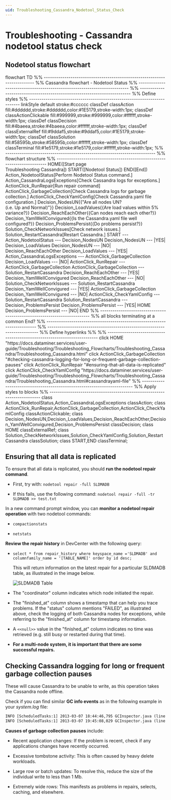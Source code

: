 ```yaml
---
uid: Troubleshooting_Cassandra_Nodetool_Status_Check
---
```


# Troubleshooting - Cassandra nodetool status check

## Nodetool status flowchart

<div class="mermaid">
flowchart TD
%% -------------------------------------------------------------------------
%% Cassandra flowchart - Nodetool Status
%% -------------------------------------------------------------------------
%% -------------------------------------------------------------------------
%% Define styles
%% -------------------------------------------------------------------------
linkStyle default stroke:#cccccc
classDef classAction fill:#dddddd,stroke:#dddddd,color:#1E5179,stroke-width:1px;
classDef classActionClickable fill:#999999,stroke:#999999,color:#ffffff,stroke-width:1px;
classDef classDecision fill:#4baeea,stroke:#4baeea,color:#ffffff,stroke-width:1px;
classDef classExternalRef fill:#9ddaf5,stroke:#9ddaf5,color:#1E5179,stroke-width:1px;
classDef classSolution fill:#58595b,stroke:#58595b,color:#ffffff,stroke-width:1px;
classDef classTerminal fill:#1e5179,stroke:#1e5179,color:#ffffff,stroke-width:1px;
%% -------------------------------------------------------------------------
%% flowchart structure
%% -------------------------------------------------------------------------
HOME([Start page <br/> Troubleshooting Cassandra])
START([Nodetool Status])
END([End])
Action_NodetoolStatus[Perform Nodetool Status command.]
Action_CassandraLogsExceptions[Check Cassandra logs for exceptions.]
ActionClick_RunRepair[Run repair command]
ActionClick_GarbageCollection[Check Cassandra logs for garbage collection.]
ActionClick_CheckYamlConfig[Check Cassandra.yaml file configuration.]
Decision_NodesUN{{"Are all nodes UN? <br/>(i.e. Up and Normal)"}}
Decision_LoadValues{{Are load values within 5% variance?}}
Decision_ReachEachOther{{Can nodes reach each other?}}
Decision_YamlWellConvigured{{Is the Cassandra.yaml file well configured?}}
Decision_ProblemsPersist{{Do problems persist?}}
Solution_CheckNetworkIssues[Check network issues.]
Solution_RestartCassandra[Restart Cassandra.]
    START --- Action_NodetoolStatus --- Decision_NodesUN
    Decision_NodesUN --- |YES| Decision_LoadValues
    Decision_NodesUN --- |NO| Decision_ReachEachOther
    Decision_LoadValues --- |YES| Action_CassandraLogsExceptions --- ActionClick_GarbageCollection
    Decision_LoadValues --- |NO| ActionClick_RunRepair --- ActionClick_GarbageCollection
    ActionClick_GarbageCollection --- Solution_RestartCassandra
    Decision_ReachEachOther --- |YES| Decision_YamlWellConvigured
    Decision_ReachEachOther --- |NO| Solution_CheckNetworkIssues --- Solution_RestartCassandra
    Decision_YamlWellConvigured --- |YES| ActionClick_GarbageCollection
    Decision_YamlWellConvigured --- |NO| ActionClick_CheckYamlConfig --- Solution_RestartCassandra
    Solution_RestartCassandra --- Decision_ProblemsPersist
    Decision_ProblemsPersist --- |YES| HOME
    Decision_ProblemsPersist --- |NO| END
%% -------------------------------------------------------------------------
%% all blocks terminating at a common End?
%% -------------------------------------------------------------------------
%% -------------------------------------------------------------------------
%% Define hyperlinks %%
%% -------------------------------------------------------------------------
 click HOME "https://docs.dataminer.services/user-guide/Troubleshooting/Troubleshooting_Flowcharts/Troubleshooting_Cassandra/Troubleshooting_Cassandra.html"
 click ActionClick_GarbageCollection "#checking-cassandra-logging-for-long-or-frequent-garbage-collection-pauses"
 click ActionClick_RunRepair "#ensuring-that-all-data-is-replicated"
 click ActionClick_CheckYamlConfig "https://docs.dataminer.services/user-guide/Troubleshooting/Troubleshooting_Flowcharts/Troubleshooting_Cassandra/Troubleshooting_Cassandra.html#cassandrayaml-file"
%% -------------------------------------------------------------------------
%% Apply styles to blocks
%% -------------------------------------------------------------------------
class Action_NodetoolStatus,Action_CassandraLogsExceptions classAction;
class ActionClick_RunRepair,ActionClick_GarbageCollection,ActionClick_CheckYamlConfig classActionClickable;
class Decision_NodesUN,Decision_LoadValues,Decision_ReachEachOther,Decision_YamlWellConvigured,Decision_ProblemsPersist classDecision;
class HOME classExternalRef;
class Solution_CheckNetworkIssues,Solution_CheckYamlConfig,Solution_RestartCassandra classSolution;
class START,END classTerminal;
</div>

## Ensuring that all data is replicated

To ensure that all data is replicated, you should **run the nodetool repair command**.

- First, try with: `nodetool repair -full SLDMADB`

- If this fails, use the following command: `nodetool repair -full -tr SLDMADB >> test.txt`

In a new command prompt window, you can **monitor a nodetool repair operation** with two nodetool commands:

- `compactionstats`

- `netstats`

**Review the repair history** in DevCenter with the following query:

- `select * from repair_history where keyspace_name ='SLDMADB' and columnfamily_name = '[TABLE_NAME]' order by id desc;`

  This will return information on the latest repair for a particular SLDMADB table, as illustrated in the image below.

  ![SLDMADB Table](~/user-guide/images/SLDMADB_Table.png)

- The "coordinator" column indicates which node initiated the repair.

- The "finished_at" column shows a timestamp that can help you trace problems. If the "status" column mentions "FAILED", as illustrated above, check the logging of both Cassandra nodes for exceptions, while referring to the "finished_at" column for timestamp information.

- A `<<null>>` value in the "finished_at" column indicates no time was retrieved (e.g. still busy or restarted during that time).

- **For a multi-node system, it is important that there are some successful repairs.**

## Checking Cassandra logging for long or frequent garbage collection pauses

These will cause Cassandra to be unable to write, as this operation takes the Cassandra node offline.

Check if you can find similar **GC info events** as in the following example in your *system.log* file:

```txt
INFO [ScheduledTasks:1] 2013-03-07 18:44:46,795 GCInspector.java (line 122) GC for ConcurrentMarkSweep: 1835 ms for 3 collections, 2606015656 used; max is 10611589120
INFO [ScheduledTasks:1] 2013-03-07 19:45:08,029 GCInspector.java (line 122) GC for ParNew: 9866 ms for 8 collections, 2910124308 used; max is 6358564864
```

**Causes of garbage collection pauses** include:

- Recent application changes: If the problem is recent, check if any applications changes have recently occurred.

- Excessive tombstone activity: This is often caused by heavy delete workloads.

- Large row or batch updates: To resolve this, reduce the size of the individual write to less than 1 Mb.

- Extremely wide rows: This manifests as problems in repairs, selects, caching, and elsewhere.
